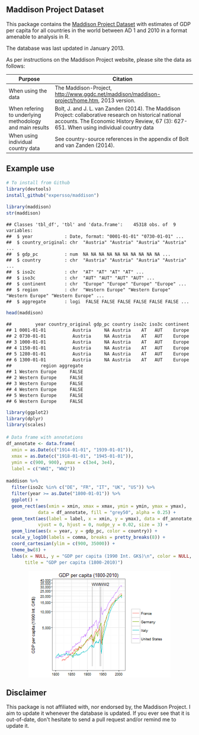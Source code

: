 Maddison Project Dataset
------------------------

This package contains the [Maddison Project Dataset](http://www.ggdc.net/maddison/maddison-project/data.htm) with estimates of GDP per capita for all countries in the world between AD 1 and 2010 in a format amenable to analysis in R.

The database was last updated in January 2013.

As per instructions on the Maddison Project website, please site the data as follows:

| Purpose                                                  | Citation                                                                                                                                                                                             |
|----------------------------------------------------------|------------------------------------------------------------------------------------------------------------------------------------------------------------------------------------------------------|
| When using the data                                      | The Maddison-Project, <http://www.ggdc.net/maddison/maddison-project/home.htm>, 2013 version.                                                                                                        |
| When refering to underlying methodology and main results | Bolt, J. and J. L. van Zanden (2014). The Maddison Project: collaborative research on historical national accounts. The Economic History Review, 67 (3): 627-651. When using individual country data |
| When using individual country data                       | See country-source references in the appendix of Bolt and van Zanden (2014).                                                                                                                         |

Example use
-----------

``` r
# To install from Github
library(devtools)
install_github("expersso/maddison")
```

``` r
library(maddison)
str(maddison)
```

    ## Classes 'tbl_df', 'tbl' and 'data.frame':    45318 obs. of  9 variables:
    ##  $ year            : Date, format: "0001-01-01" "0730-01-01" ...
    ##  $ country_original: chr  "Austria" "Austria" "Austria" "Austria" ...
    ##  $ gdp_pc          : num  NA NA NA NA NA NA NA NA NA NA ...
    ##  $ country         : chr  "Austria" "Austria" "Austria" "Austria" ...
    ##  $ iso2c           : chr  "AT" "AT" "AT" "AT" ...
    ##  $ iso3c           : chr  "AUT" "AUT" "AUT" "AUT" ...
    ##  $ continent       : chr  "Europe" "Europe" "Europe" "Europe" ...
    ##  $ region          : chr  "Western Europe" "Western Europe" "Western Europe" "Western Europe" ...
    ##  $ aggregate       : logi  FALSE FALSE FALSE FALSE FALSE FALSE ...

``` r
head(maddison)
```

    ##         year country_original gdp_pc country iso2c iso3c continent
    ## 1 0001-01-01          Austria     NA Austria    AT   AUT    Europe
    ## 2 0730-01-01          Austria     NA Austria    AT   AUT    Europe
    ## 3 1000-01-01          Austria     NA Austria    AT   AUT    Europe
    ## 4 1150-01-01          Austria     NA Austria    AT   AUT    Europe
    ## 5 1280-01-01          Austria     NA Austria    AT   AUT    Europe
    ## 6 1300-01-01          Austria     NA Austria    AT   AUT    Europe
    ##           region aggregate
    ## 1 Western Europe     FALSE
    ## 2 Western Europe     FALSE
    ## 3 Western Europe     FALSE
    ## 4 Western Europe     FALSE
    ## 5 Western Europe     FALSE
    ## 6 Western Europe     FALSE

``` r
library(ggplot2)
library(dplyr)
library(scales)

# Data frame with annotations
df_annotate <- data.frame(
  xmin = as.Date(c("1914-01-01", "1939-01-01")),
  xmax = as.Date(c("1918-01-01", "1945-01-01")),
  ymin = c(900, 900), ymax = c(3e4, 3e4),
  label = c("WWI", "WW2"))

maddison %>%
  filter(iso2c %in% c("DE", "FR", "IT", "UK", "US")) %>%
  filter(year >= as.Date("1800-01-01")) %>%
  ggplot() +
  geom_rect(aes(xmin = xmin, xmax = xmax, ymin = ymin, ymax = ymax),
            data = df_annotate, fill = "grey50", alpha = 0.25) +
  geom_text(aes(label = label, x = xmin, y = ymax), data = df_annotate, 
            vjust = 0, hjust = 0, nudge_y = 0.02, size = 3) +
  geom_line(aes(x = year, y = gdp_pc, color = country)) +
  scale_y_log10(labels = comma, breaks = pretty_breaks(8)) +
  coord_cartesian(ylim = c(900, 35000)) +
  theme_bw(8) +
  labs(x = NULL, y = "GDP per capita (1990 Int. GK$)\n", color = NULL,
       title = "GDP per capita (1800-2010)")
```

<img src="plot-1.png" title="" alt="" style="display: block; margin: auto;" />

Disclaimer
----------

This package is not affiliated with, nor endorsed by, the Maddison Project. I aim to update it whenever the database is updated. If you ever see that it is out-of-date, don't hesitate to send a pull request and/or remind me to update it.

